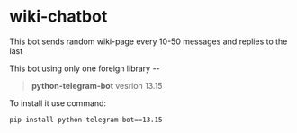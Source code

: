 # wiki-chatbot
This bot sends random wiki-page every 10-50 messages and replies to the last


This bot using only one foreign library -- 
> **python-telegram-bot** vesrion 13.15

To install it use command:
```
pip install python-telegram-bot==13.15
```
